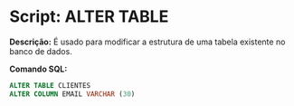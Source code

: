 # Script: ALTER TABLE

**Descrição:** É usado para modificar a estrutura de uma tabela existente no banco de dados.

**Comando SQL:**
```SQL
ALTER TABLE CLIENTES
ALTER COLUMN EMAIL VARCHAR (30)
